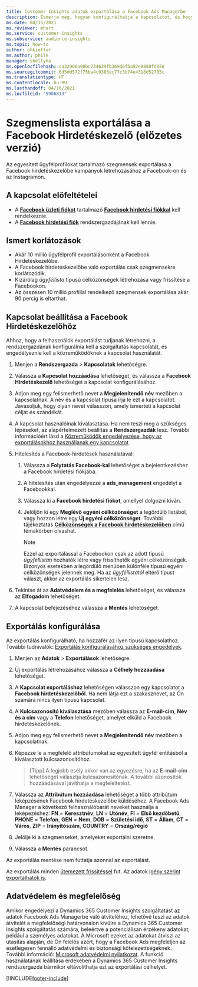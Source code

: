 ```yaml
---
title: Customer Insights adatok exportálása a Facebook Ads Managerbe
description: Ismerje meg, hogyan konfigurálhatja a kapcsolatot, és hogyan exportálhatja a Facebook Hirdetéskezelő.
ms.date: 04/15/2021
ms.reviewer: mhart
ms.service: customer-insights
ms.subservice: audience-insights
ms.topic: how-to
author: phkieffer
ms.author: philk
manager: shellyha
ms.openlocfilehash: ca32906a98bc734639fb369d6f5a92e8888fd850
ms.sourcegitcommit: 6d5dd572f75ba4c0303ec77c3b74e4318d52705c
ms.translationtype: HT
ms.contentlocale: hu-HU
ms.lasthandoff: 04/16/2021
ms.locfileid: "5906813"
---
```

# <a name="export-segments-list-to-facebook-ads-manager-preview"></a>Szegmenslista exportálása a Facebook Hirdetéskezelő (előzetes verzió)

Az egyesített ügyfélprofilokat tartalmazó szegmensek exportálása a Facebook hirdetéskezelőbe kampányok létrehozásához a Facebook-on és az Instagramon.

## <a name="prerequisites-for-connection"></a>A kapcsolat előfeltételei

- A [**Facebook üzleti fiókot**](https://www.facebook.com/business/learn/lessons/step-by-step-ads-manager-account) tartalmazó [**Facebook hirdetési fiókkal**](https://business.facebook.com/) kell rendelkeznie.
- A [**Facebook hirdetési fiók**](https://www.facebook.com/business/learn/lessons/step-by-step-ads-manager-account) rendszergazdájának kell lennie.

## <a name="known-limitations"></a>Ismert korlátozások

- Akár 10 millió ügyfélprofil exportálásonként a Facebook Hirdetéskezelőbe.
- A Facebook hirdetéskezelőbe való exportálás csak szegmensekre korlátozódik.
- Kizárólag *ügyféllista* típusú célközönségek létrehozása vagy frissítése a Facebookon.
- Az összesen 10 millió profillal rendelkező szegmensek exportálása akár 90 percig is eltarthat.

## <a name="set-up-connection-to-facebook-ads-manager"></a>Kapcsolat beállítása a Facebook Hirdetéskezelőhöz

Ahhoz, hogy a felhasználók exportálást tudjanak létrehozni, a rendszergazdának konfigurálnia kell a szolgáltatás kapcsolatát, és engedélyeznie kell a közreműködőknek a kapcsolat használatát.

1. Menjen a **Rendszergazda** > **Kapcsolatok** lehetőségre.

1. Válassza a **Kapcsolat hozzáadása** lehetőséget, és válassza a **Facebook Hirdetéskezelő** lehetőséget a kapcsolat konfigurálásához.

1. Adjon meg egy felismerhető nevet a **Megjelenítendő név** mezőben a kapcsolatnak. A név és a kapcsolat típusa írja le ezt a kapcsolatot. Javasoljuk, hogy olyan nevet válasszon, amely ismerteti a kapcsolat célját és szándékát.

1. A kapcsolat használóinak kiválasztása. Ha nem teszi meg a szükséges lépéseket, az alapértelmezett beállítás a **Rendszergazdák** lesz. További információért lásd a [Közreműködők engedélyezése, hogy az exportálásokhoz használjanak egy kapcsolatot](connections.md#allow-contributors-to-use-a-connection-for-exports).

1. Hitelesítés a Facebook-hirdetések használatával: 

   1. Válassza a **Folytatás Facebook-kal** lehetőséget a bejelentkezéshez a Facebook hirdetési fiókjába.

   1. A hitelesítés után engedélyezze a **ads_management** engedélyt a Facebookkal.

   1. Válassza ki a **Facebook hirdetési fiókot**, amellyel dolgozni kíván.

   1. Jelöljön ki egy **Meglévő egyéni célközönséget** a legördülő listából, vagy hozzon létre egy **Új egyéni célközönséget**. További tájékoztatás [**Célközönségek a Facebook hirdetéskezelőben**](https://www.facebook.com/business/help/744354708981227?id=2469097953376494) című témakörben olvashat.
      > [!NOTE]
      > Ezzel az exportálással a Facebookon csak az adott típusú *ügyféllistán* hozhatók létre vagy frissíthetők egyéni célközönségek. Bizonyos esetekben a legördülő menüben különféle típusú egyéni célközönségek jelennek meg. Ha az *ügyféllistától* eltérő típust választ, akkor az exportálás sikertelen lesz. 

1. Tekintse át az **Adatvédelem és a megfelelés** lehetőséget, és válassza az **Elfogadom** lehetőséget.

1. A kapcsolat befejezéséhez válassza a **Mentés** lehetőséget.

## <a name="configure-an-export"></a>Exportálás konfigurálása

Az exportálás konfigurálható, ha hozzáfér az ilyen típusú kapcsolathoz. További tudnivalók: [Exportálás konfigurálásához szükséges engedélyek](export-destinations.md#set-up-a-new-export).

1. Menjen az **Adatok** > **Exportálások** lehetőségre.

1. Új exportálás létrehozásához válassza a **Célhely hozzáadása** lehetőséget. 

1. A **Kapcsolat exportáláshoz** lehetőségen válasszon egy kapcsolatot a **Facebook hirdetéskezelőből**. Ha nem látja ezt a szakasznevet, az Ön számára nincs ilyen típusú kapcsolat.

1. A **Kulcsazonosító kiválasztása** mezőben válassza az **E-mail-cím**, **Név és a cím** vagy a **Telefon** lehetőséget, amelyet elküld a Facebook hirdetéskezelőnek. 

1. Adjon meg egy felismerhető nevet a **Megjelenítendő név** mezőben a kapcsolatnak.

1. Képezze le a megfelelő attribútumokat az egyesített ügyfél entitásból a kiválasztott kulcsazonosítóhoz.
   > [Tipp] A legjobb esély akkor van az egyezésre, ha az **E-mail-cím** lehetőséget választja kulcsazonosítónak. A további azonosítók hozzáadásával javíthatja a megfeleltetést.

1. Válassza az **Attribútum hozzáadása** lehetőséget a több attribútum leképzésének Facebook hirdetéskezelőbe küldéséhez. A Facebook Ads Manager a következő felhasználóbarát neveket használja a leképezéshez: **FN** = **Keresztnév**, **LN** = **Utónév**, **FI** = **Első kezdőbetű**, **PHONE** = **Telefon**, **GEN** = **Nem**, **DOB** = **Születési idő**, **ST** = **Állam**, **CT** = **Város**, **ZIP** = **Irányítószám**, **COUNTRY** = **Ország/régió**

1. Jelölje ki a szegmenseket, amelyeket exportálni szeretne.

1. Válassza a **Mentés** parancsot.

Az exportálás mentése nem futtatja azonnal az exportálást.

Az exportálás minden [ütemezett frissítéssel](system.md#schedule-tab) fut. Az adatok [igény szerint exportálhatók is](export-destinations.md#run-exports-on-demand). 

## <a name="data-privacy-and-compliance"></a>Adatvédelem és megfelelőség

Amikor engedélyezi a Dynamics 365 Customer Insights szolgáltatást az adatok Facebook Ads Managerbe való átviteléhez, lehetővé teszi az adatok átvitelét a megfelelőségi határvonalon kívülre a Dynamics 365 Customer Insights szolgáltatás számára, beleértve a potenciálisan érzékeny adatokat, például a személyes adatokat. A Microsoft ezeket az adatokat átviszi az utasítás alapján, de Ön felelős azért, hogy a Facebook Ads megfeleljen az esetlegesen fennálló adatvédelmi és biztonsági kötelezettségeknek. További információ: [Microsoft adatvédelmi nyilatkozat](https://go.microsoft.com/fwlink/?linkid=396732).
A funkció használatának leállítása érdekében a Dynamics 365 Customer Insights rendszergazda bármikor eltávolíthatja ezt az exportálási célhelyet.


[!INCLUDE[footer-include](../includes/footer-banner.md)]
